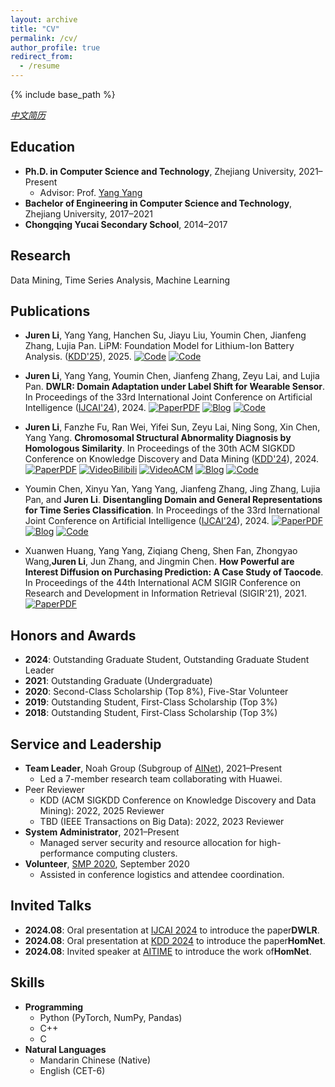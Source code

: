 ```yaml
---
layout: archive
title: "CV"
permalink: /cv/
author_profile: true
redirect_from:
  - /resume
---
```


{% include base_path %}

[*中文简历*](https://jurengithub.github.io/cv_chinese/)

## Education
* ​**Ph.D. in Computer Science and Technology**, Zhejiang University, 2021–Present  
  * Advisor: Prof. [Yang Yang](yangy.org)  
* ​**Bachelor of Engineering in Computer Science and Technology**, Zhejiang University, 2017–2021  
* ​**Chongqing Yucai Secondary School**, 2014–2017  

## Research

Data Mining, Time Series Analysis, Machine Learning

## Publications
* <b>Juren Li</b>, Yang Yang, Hanchen Su, Jiayu Liu, Youmin Chen, Jianfeng Zhang, Lujia Pan. LiPM: Foundation Model for Lithium-Ion Battery Analysis. ([KDD'25](https://kdd2025.kdd.org/)), 2025. [![Code](https://img.shields.io/badge/Code-Github-black)](https://github.com/JuRenGithub/LiPM) 
[![Code](https://img.shields.io/badge/Code-Dataset-black)](https://github.com/JuRenGithub/Battery-Data)

* ​**Juren Li**, Yang Yang, Youmin Chen, Jianfeng Zhang, Zeyu Lai, and Lujia Pan. ​**DWLR: Domain Adaptation under Label Shift for Wearable Sensor**. In Proceedings of the 33rd International Joint Conference on Artificial Intelligence ([IJCAI'24](https://ijcai24.org/)), 2024. 
[![PaperPDF](https://img.shields.io/badge/Paper-PDF-red)](https://www.ijcai.org/proceedings/2024/489)
[![Blog](https://img.shields.io/badge/推文-中文-green)](https://mp.weixin.qq.com/s/8OtVcMLxWYC4eGMOb8-T3w)
[![Code](https://img.shields.io/badge/Code-Github-black)](https://github.com/JuRenGithub/DWLR)  

* ​**Juren Li**, Fanzhe Fu, Ran Wei, Yifei Sun, Zeyu Lai, Ning Song, Xin Chen, Yang Yang. ​**Chromosomal Structural Abnormality Diagnosis by Homologous Similarity**. In Proceedings of the 30th ACM SIGKDD Conference on Knowledge Discovery and Data Mining ([KDD'24](https://kdd2024.kdd.org/)), 2024.
  [![PaperPDF](https://img.shields.io/badge/Paper-PDF-red)](https://dl.acm.org/doi/10.1145/3637528.3671642)
  [![VideoBilibili](https://img.shields.io/badge/Video-Bilibili-pink)](https://www.bilibili.com/video/BV1JE421w7xq/?share_source=copy_web&vd_source=be23edf0a59711d53a8b7b6fabdf23fb)
  [![VideoACM](https://img.shields.io/badge/Video-ACM-FF8C00)](https://files.atypon.com/acm/0a1fb334f4d07744950577ba288726af)
  [![Blog](https://img.shields.io/badge/推文-中文-green)](https://mp.weixin.qq.com/s/tPk0RMm0NUd4WHC2RjFvtQ)
  [![Code](https://img.shields.io/badge/Code-Github-black)](https://github.com/JuRenGithub/HomNet)  

* Youmin Chen, Xinyu Yan, Yang Yang, Jianfeng Zhang, Jing Zhang, Lujia Pan, and ​**Juren Li**. ​**Disentangling Domain and General Representations for Time Series Classification**. In Proceedings of the 33rd International Joint Conference on Artificial Intelligence ([IJCAI'24](https://ijcai24.org/)), 2024.
  [![PaperPDF](https://img.shields.io/badge/Paper-PDF-red)](https://www.ijcai.org/proceedings/2024/424) 
  [![Blog](https://img.shields.io/badge/推文-中文-green)](https://mp.weixin.qq.com/s/8OtVcMLxWYC4eGMOb8-T3w) 
  [![Code](https://img.shields.io/badge/Code-Github-black)](https://github.com/IJCAI-CADT/cadt)  

* Xuanwen Huang, Yang Yang, Ziqiang Cheng, Shen Fan, Zhongyao Wang, ​**Juren Li**, Jun Zhang, and Jingmin Chen. ​**How Powerful are Interest Diffusion on Purchasing Prediction: A Case Study of Taocode**. In Proceedings of the 44th International ACM SIGIR Conference on Research and Development in Information Retrieval (SIGIR'21), 2021. 
  [![PaperPDF](https://img.shields.io/badge/Paper-PDF-red)](https://arxiv.org/pdf/2112.14446)  

## Honors and Awards
* ​**2024**: Outstanding Graduate Student, Outstanding Graduate Student Leader  
* ​**2021**: Outstanding Graduate (Undergraduate)  
* ​**2020**: Second-Class Scholarship (Top 8%), Five-Star Volunteer  
* ​**2019**: Outstanding Student, First-Class Scholarship (Top 3%)  
* ​**2018**: Outstanding Student, First-Class Scholarship (Top 3%)  

## Service and Leadership
* ​**Team Leader**, Noah Group (Subgroup of [AINet](yangy.org)), 2021–Present  
  * Led a 7-member research team collaborating with Huawei.  
* Peer Reviewer
  * KDD (ACM SIGKDD Conference on Knowledge Discovery and Data Mining): 2022, 2025 Reviewer
  * TBD (IEEE Transactions on Big Data): 2022, 2023 Reviewer
* ​**System Administrator**, 2021–Present  
  * Managed server security and resource allocation for high-performance computing clusters.  
* ​**Volunteer**, [SMP 2020](https://smp2020.aconf.cn/index.html), September 2020  
  * Assisted in conference logistics and attendee coordination.  

## Invited Talks
* ​**2024.08**: Oral presentation at [IJCAI 2024](https://ijcai24.org/) to introduce the paper ​**DWLR**.  
* ​**2024.08**: Oral presentation at [KDD 2024](https://kdd2024.kdd.org/) to introduce the paper ​**HomNet**.  
* ​**2024.08**: Invited speaker at [AITIME](https://www.aitime.cn/) to introduce the work of ​**HomNet**.  


## Skills
* ​**Programming**​  
  * Python (PyTorch, NumPy, Pandas)  
  * C++  
  * C  
* ​**Natural Languages**​  
  * Mandarin Chinese (Native)  
  * English (CET-6)  